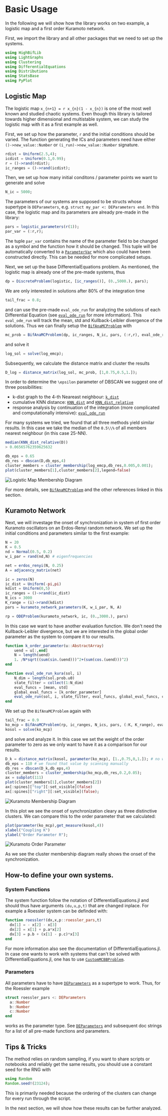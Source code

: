 # Basic Usage

In the following we will show how the library works on two example, a logistic map and a first order Kuramoto network.

First, we import the library and all other packages that we need to set up the systems.

```julia
using HighBifLib
using LightGraphs
using Clustering
using DifferentialEquations
using Distributions
using StatsBase
using PyPlot
```

## Logistic Map

The logistic map ``x_{n+1} = r x_{n}(1 - x_{n})`` is one of the most well known and studied chaotic systems. Even though this library is tailored towards higher dimensional and multistable system, we can study the logistic map with it as a first example as well.

First, we set up how the parameter, ``r`` and the initial conditions should be varied. The function generating the ICs and parameters need have either `()->new_value::Number` or `(i_run)->new_value::Number` signature.
```julia
rdist = Uniform(2.5,4);
icdist = Uniform(0.1,0.99);
r = ()->rand(rdist);
ic_ranges = ()->rand(icdist);
```
Then, we set up how many initial conditons / parameter points we want to generate and solve
```julia
N_ic = 5000;
```
The parameters of our systems are supposed to be structs whose supertype is `DEParameters`, e.g. `struct my_par <: DEParameters end`. In this case, the logistic map and its parameters are already pre-made in the library:
```julia
pars = logistic_parameters(r(1));
par_var = (:r,r);
```
The tuple `par_var` contains the name of the parameter field to be changed as a symbol and the function how it should be changed. This tuple will be automatically converted to a [`ParameterVar`](@ref) which also could have been constructed directly. This can be needed for more complicated setups.

Next, we set up the base DifferentialEquations problem. As mentioned, the logistic map is already one of the pre-made systems, thus
```julia
dp = DiscreteProblem(logistic, [ic_ranges()], (0.,5000.), pars);
```
We are only interested in solutions after 80% of the integration time
```julia
tail_frac = 0.8;
```
and can use the pre-made `eval_ode_run` for analyzing the solutions of each Differential Equation (see [`eval_ode_run`](@ref) for more information). This `eval_ode_run` will track the mean, std and Kullback-Leibler divergence of the solutions. Thus we can finally setup the [`BifAnaMCProblem`](@ref) with
```julia
mc_prob = BifAnaMCProblem(dp, ic_ranges, N_ic, pars, (:r,r), eval_ode_run, tail_frac);
```
and solve it
```julia
log_sol = solve(log_emcp);
```
Subsequently, we calculate the distance matrix and cluster the results
```julia
D_log = distance_matrix(log_sol, mc_prob, [1,0.75,0.5,1.]);

```
In order to determine the ``\epsilon`` parameter of DBSCAN we suggest one of three possibilities:
* k-dist graph to the 4-th Neareast neighbour: [`k_dist`](@ref)
* cumulative KNN distance: [`KNN_dist`](@ref) and [`KNN_dist_relative`](@ref)
* response analysis by continuation of the integration (more complicated and computationally intensive): [`eval_ode_run`](@ref)

For many systems we tried, we found that all three methods yield similar results. In this case we take the median of the ``0.5\\%`` of all members nearest neighbour (in this case 25-NN).

```julia
median(KNN_dist_relative(D))
> 0.06565762359625632
```

```julia
db_eps = 0.65
db_res = dbscan(D,db_eps,4)
cluster_members = cluster_membership(log_emcp,db_res,0.005,0.001);
plot(cluster_members[1],cluster_members[2],legend=false)
```
![Logistic Map Membership Diagram](img/logmap_member.png)

For more details, see [`BifAnaMCProblem`](@ref) and the other references linked in this section.

## Kuramoto Network

Next, we will investage the onset of synchronization in system of first order Kuramoto oscillators on an Erdos-Renyi random network. We set up the initial conditions and parameters similar to the first example:

```julia
N = 20
K = 0.5
nd = Normal(0.5, 0.2)
w_i_par = rand(nd,N) # eigenfrequencies

net = erdos_renyi(N, 0.25)
A = adjacency_matrix(net)

ic = zeros(N)
ic_dist = Uniform(-pi,pi)
kdist = Uniform(0,5)
ic_ranges = ()->rand(ic_dist)
N_ics = 3000
K_range = (i)->rand(kdist)
pars = kuramoto_network_parameters(K, w_i_par, N, A)

rp = ODEProblem(kuramoto_network, ic, (0.,3000.), pars)
```
In this case we want to have another evaluation function. We don't need the Kullback-Leibler divergence, but we are interested in the global order parameter as the system to compare it to our results.

```julia
function k_order_parameter(u::AbstractArray)
    uend = u[:,end]
    N = length(uend)
    1. /N*sqrt((sum(sin.(uend)))^2+(sum(cos.(uend)))^2)
end

function eval_ode_run_kura(sol, i)
    N_dim = length(sol.prob.u0)
    state_filter = collect(1:N_dim)
    eval_funcs = [mean, std]
    global_eval_funcs = [k_order_parameter]
    eval_ode_run(sol, i, state_filter, eval_funcs, global_eval_funcs, cyclic_setback=true)
end
```
We set up the `BifAnaMCProblem` again with
```julia
tail_frac = 0.9  
ko_mcp = BifAnaMCProblem(rp, ic_ranges, N_ics, pars, (:K, K_range), eval_ode_run_kura, tail_frac)
kosol = solve(ko_mcp)
```
and solve and analyze it. In this case we set the weight of the order parameter to zero as we only want to have it as a comparison for our results.

```julia
D_k = distance_matrix(kosol, parameter(ko_mcp), [1.,0.75,0,1.]); # no weight on the order_parameter and kl div
db_eps = 110 # we found that value by scanning manually
db_res = dbscan(D_k,db_eps,4)
cluster_members = cluster_membership(ko_mcp,db_res,0.2,0.05);
ax = subplot(111)
plot(cluster_members[1],cluster_members[2])
ax[:spines]["top"][:set_visible](false)
ax[:spines]["right"][:set_visible](false);
```
![Kuramoto Membership Diagram](img/kuramoto_member.png)

In this plot we see the onset of synchronization cleary as three distinctive clusters.
We can compare this to the order parameter that we calculated:
```julia
plot(parameter(ko_mcp),get_measure(kosol,4))
xlabel("Coupling K")
ylabel("Order Parameter R");
```
![Kuramoto Order Parameter](img/output_6_0.png)

As we see the cluster membership diagram really shows the onset of the synchronization.

## How-to define your own systems.

### System Functions

The system function follow the notation of DifferentialEquations.jl and should thus have arguments `(du,u,p,t)` that are changed inplace. For example a Roessler system can be definded with:  

```julia
function roessler!(dx,x,p::roessler_pars,t)
  dx[1] = - x[2] - x[3]
  dx[2] = x[1] + p.a*x[2]
  dx[3] = p.b + (x[1] - p.c)*x[3]
end
```
For more information also see the documentation of DifferentialEquations.jl. In case one wants to work with systems that can't be solved with DifferentialEquations.jl, one has to use [`CustomMCBBProblem`](@ref). 

### Parameters

All parameters have to have [`DEParameters`](@ref) as a supertype to work. Thus, for the Roessler example
```julia
struct roessler_pars <: DEParameters
  a::Number
  b::Number
  c::Number
end
```
works as the parameter type. See [`DEParameters`](@ref) and subsequent doc strings for a list of all pre-made functions and parameters.

## Tips & Tricks

The method relies on random sampling, if you want to share scripts or notebooks and reliably get the same results, you should use a constant seed for the RNG with
```julia
using Random
Random.seed!(23124);
```
This is primarily needed because the ordering of the clusters can change for every run through the script.

In the next section, we will show how these results can be further analyzed.
